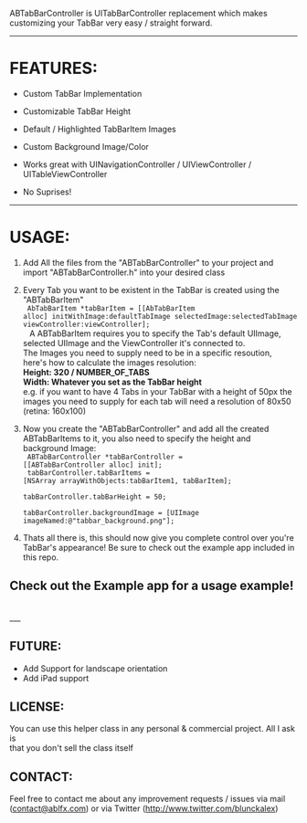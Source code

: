 ABTabBarController is UITabBarController replacement which makes customizing your TabBar very easy / straight forward. 

___

FEATURES:
===

- Custom TabBar Implementation

- Customizable TabBar Height

- Default / Highlighted TabBarItem Images

- Custom Background Image/Color

- Works great with UINavigationController / UIViewController / UITableViewController

- No Suprises!

___

USAGE:
===

1. Add All the files from the "ABTabBarController" to your project and import 	"ABTabBarController.h" into your desired class

2. Every Tab you want to be existent in the TabBar is created using the "ABTabBarItem"<br/>
	<code>
        AbTabBarItem *tabBarItem = [[AbTabBarItem alloc] initWithImage:defaultTabImage 		selectedImage:selectedTabImage viewController:viewController]; <br/>
    </code>
    A ABTabBarItem requires you to specify the Tab's default UIImage, selected UIImage and the 	ViewController it's connected to. <br/>
    The Images you need to supply need to be in a specific resoution, here's how to calculate the 	images resolution: <br/>
    <strong>Height: 320 / NUMBER_OF_TABS <br/>
    		Width: Whatever you set as the TabBar height
    </strong><br/>
    e.g. if you want to have 4 Tabs in your TabBar with a height of 50px the images you need to supply for each tab will need a resolution of 80x50 (retina: 160x100)

3. Now you create the "ABTabBarController" and add all the created ABTabBarItems to it, you also 	need to specify the height and background Image: <br/>
	<code>
		ABTabBarController *tabBarController = [[ABTabBarController alloc] init]; <br/>
    	tabBarController.tabBarItems = [NSArray arrayWithObjects:tabBarItem1, tabBarItem]; <br/>
    	tabBarController.tabBarHeight = 50; <br/>
    	tabBarController.backgroundImage = [UIImage imageNamed:@"tabbar_background.png"];
	</code>

4. Thats all there is, this should now give you complete control over you're TabBar's appearance! Be sure to check out the example app included in this repo.
  
Check out the Example app for a usage example!
-------
<br> 
___

FUTURE:
-------
- Add Support for landscape orientation
- Add iPad support

    
LICENSE:
-------
You can use this helper class in any personal & commercial project. All I ask is<br>
that you don't sell the class itself<br>

CONTACT:
-------
Feel free to contact me about any improvement requests / issues via mail<br>
(contact@ablfx.com) or via Twitter (http://www.twitter.com/blunckalex)<br>
